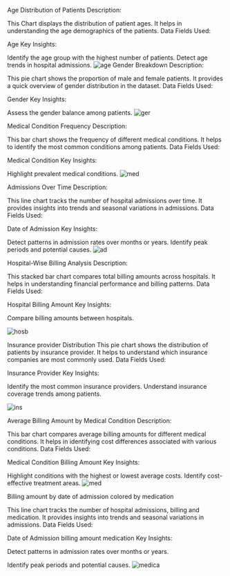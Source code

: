 Age Distribution of Patients
Description:

This Chart displays the distribution of patient ages.
It helps in understanding the age demographics of the patients.
Data Fields Used:

Age
Key Insights:

Identify the age group with the highest number of patients.
Detect age trends in hospital admissions.
![age](https://github.com/rediet-getnet/IBM-Cognos-Analytics-Healthcare-Dashboard/assets/101559767/c82ec9cb-922c-4403-8e3d-88bc9b84bf8a)
Gender Breakdown
Description:

This pie chart shows the proportion of male and female patients.
It provides a quick overview of gender distribution in the dataset.
Data Fields Used:

Gender
Key Insights:

Assess the gender balance among patients.
![ger](https://github.com/rediet-getnet/IBM-Cognos-Analytics-Healthcare-Dashboard/assets/101559767/6d2cb5fe-5cda-4fb1-afa3-0732ebd476c4)


Medical Condition Frequency
Description:

This bar chart shows the frequency of different medical conditions.
It helps to identify the most common conditions among patients.
Data Fields Used:

Medical Condition
Key Insights:

Highlight prevalent medical conditions.
![med](https://github.com/rediet-getnet/IBM-Cognos-Analytics-Healthcare-Dashboard/assets/101559767/86d186d8-199f-402e-8c31-f1ef4d784f12)


Admissions Over Time
Description:

This line chart tracks the number of hospital admissions over time.
It provides insights into trends and seasonal variations in admissions.
Data Fields Used:

Date of Admission
Key Insights:

Detect patterns in admission rates over months or years.
Identify peak periods and potential causes.
![ad](https://github.com/rediet-getnet/IBM-Cognos-Analytics-Healthcare-Dashboard/assets/101559767/c45bfbc7-090a-4606-b937-a8eb15669fea)


Hospital-Wise Billing Analysis
Description:

This stacked bar chart compares total billing amounts across hospitals.
It helps in understanding financial performance and billing patterns.
Data Fields Used:

Hospital
Billing Amount
Key Insights:

Compare billing amounts between hospitals.

![hosb](https://github.com/rediet-getnet/IBM-Cognos-Analytics-Healthcare-Dashboard/assets/101559767/97bb8bbb-c0c0-4dca-9c11-ea8fedd90bcd)

Insurance provider Distribution 
This pie chart shows the distribution of patients by insurance provider.
It helps to understand which insurance companies are most commonly used.
Data Fields Used:

Insurance Provider
Key Insights:

Identify the most common insurance providers.
Understand insurance coverage trends among patients.

![ins](https://github.com/rediet-getnet/IBM-Cognos-Analytics-Healthcare-Dashboard/assets/101559767/3cde4c52-4934-41b1-9434-8a9989af01cc)

Average Billing Amount by Medical Condition
Description:

This bar chart compares average billing amounts for different medical conditions.
It helps in identifying cost differences associated with various conditions.
Data Fields Used:

Medical Condition
Billing Amount
Key Insights:

Highlight conditions with the highest or lowest average costs.
Identify cost-effective treatment areas.
![med](https://github.com/rediet-getnet/IBM-Cognos-Analytics-Healthcare-Dashboard/assets/101559767/42440350-ad7d-457b-8a98-3afe0fb59810)

Billing amount by date of admission colored by medication 

This line chart tracks the number of hospital admissions, billing and medication.
It provides insights into trends and seasonal variations in admissions.
Data Fields Used:

Date of Admission
billing amount 
medication
Key Insights:

Detect patterns in admission rates over months or years.


Identify peak periods and potential causes.
![medica](https://github.com/rediet-getnet/IBM-Cognos-Analytics-Healthcare-Dashboard/assets/101559767/e9e51b5b-dc5f-42a5-8266-6ad55404a198)
